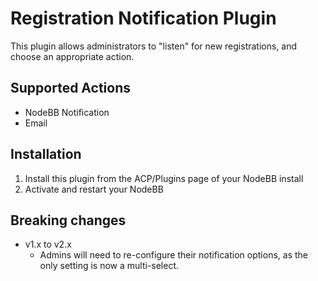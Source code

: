# Registration Notification Plugin

This plugin allows administrators to "listen" for new registrations, and choose an appropriate action.

## Supported Actions

* NodeBB Notification
* Email

## Installation

1. Install this plugin from the ACP/Plugins page of your NodeBB install
1. Activate and restart your NodeBB

## Breaking changes

* v1.x to v2.x
	* Admins will need to re-configure their notification options, as the only setting is now a multi-select.